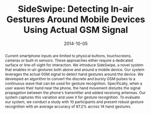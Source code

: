 ---
abstract: |-
  Current smartphone inputs are limited to physical buttons, touchscreens, cameras or built-in sensors. These approaches either require a dedicated surface or line-of-sight for interaction. We introduce SideSwipe, a novel system that enables in-air gestures both above and around a mobile device. Our system leverages the actual GSM signal to detect hand gestures around the device. We developed an algorithm to convert the discrete and bursty GSM pulses to a continuous wave that can be used for gesture recognition. Specifically, when a user waves their hand near the phone, the hand movement disturbs the signal propagation between the phone's transmitter and added receiving antennas. Our system captures this variation and uses it for gesture recognition. To evaluate our system, we conduct a study with 10 participants and present robust gesture recognition with an average accuracy of 87.2% across 14 hand gestures.
authors:
- Chen Zhao
- chen
- aumi
- patel
- Matthew S. Reynolds
award: ''
bibtex: |-
  @inproceedings{Zhao:2014:SDI:2642918.2647380,
   author = {Zhao, Chen and Chen, Ke-Yu and Aumi, Md Tanvir Islam and Patel, Shwetak and Reynolds, Matthew S.},
   title = {SideSwipe: Detecting In-air Gestures Around Mobile Devices Using Actual GSM Signal},
   booktitle = {Proceedings of the 27th Annual ACM Symposium on User Interface Software and Technology},
   series = {UIST '14},
   year = {2014},
   isbn = {978-1-4503-3069-5},
   location = {Honolulu, Hawaii, USA},
   pages = {527--534},
   numpages = {8},
   url = {http://doi.acm.org/10.1145/2642918.2647380},
   doi = {10.1145/2642918.2647380},
   acmid = {2647380},
   publisher = {ACM},
   address = {New York, NY, USA},
   keywords = {GSM, antenna, in-air hand gesture},
  }
caption:  'The SideSwipe system. Our system leverages the unmodified GSM signal to enable in-air hand gestures both above and on the side of the phone.'
citation: |-
  Chen Zhao, Ke-Yu Chen, Md Tanvir Islam Aumi, Shwetak Patel, and Matthew S. Reynolds. 2014. SideSwipe: detecting in-air gestures around mobile devices using actual GSM signal.  In Proceedings of the 27th annual ACM symposium on User interface software and technology (UIST '14). ACM, New York, NY, USA,  527-534. DOI=10.1145/2642918.2647380 http://doi.acm.org/10.1145/2642918.2647380
conference: ACM symposium on User Interface Software and Technology (UIST), 2014
date: '2014-10-05'
image: '/images/pubs/sideswipe.jpg'
pdf: /pdfs/sideswipe.pdf
thumbnail: '/images/pubs/sideswipe.jpg'
title: 'SideSwipe: Detecting In-air Gestures Around Mobile Devices Using Actual GSM
  Signal'
video: ''
video_embed: ''
---